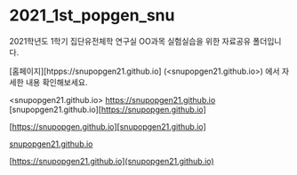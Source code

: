 # 2021_1st_popgen_snu

2021학년도 1학기 집단유전체학 연구실 OO과목 실험실습을 위한 자료공유 폴더입니다.

[홈페이지][htpps://snupopgen21.github.io] (<snupopgen21.github.io>) 에서 자세한 내용 확인해보세요.

<snupopgen21.github.io>
<https://snupopgen21.github.io>
[snupopgen21.github.io][https://snupopgen.github.io]


[https://snupopgen.github.io][snupopgen21.github.io]

[snupopgen21.github.io](https://snupopgen21.github.io)

[https://snupopgen21.github.io](snupopgen21.github.io)